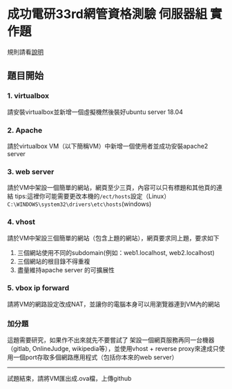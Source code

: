 # 成功電研33rd網管資格測驗 伺服器組 實作題 #
規則請看[說明](../README.md)  

## 題目開始 ##
### 1. virtualbox ###
請安裝virtualbox並新增一個虛擬機然後裝好ubuntu server 18.04

### 2. Apache ###
請於virtualbox VM（以下簡稱VM）中新增一個使用者並成功安裝apache2 server

### 3. web server ###
請於VM中架設一個簡單的網站，網頁至少三頁，內容可以只有標題和其他頁的連結
tips:這裡你可能需要更改本機的`/ect/hosts`設定（Linux）`C:\WINDOWS\system32\drivers\etc\hosts`(windows)

### 4. vhost ###
請於VM中架設三個簡單的網站（包含上題的網站），網頁要求同上題，要求如下
1. 三個網站使用不同的subdomain(例如：web1.localhost, web2.localhost)
2. 三個網站的根目錄不得重複
3. 盡量維持apache server 的可擴展性

### 5. vbox ip forward ###
請將VM的網路設定改成NAT，並讓你的電腦本身可以用瀏覽器連到VM內的網站

### 加分題 ###
這題需要研究，如果作不出來就先不要嘗試了
架設一個網頁服務再同一台機器（gitlab, OnlineJudge, wikipedia等），並使用vhost + reverse proxy來達成只使用一個port存取多個網路應用程式（包括你本來的web server）


---

試題結束，請將VM匯出成.ova檔，上傳github
